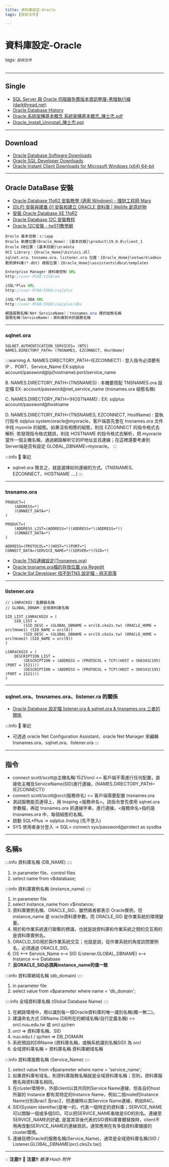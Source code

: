 ```yaml
---
title: 資料庫設定-Oracle
tags: [技術文件]

---
```


# 資料庫設定-Oracle
###### tags: `技術文件`

---
## Single
- [SQL Server 與 Oracle 伺服器免費版本資訊整理-黑暗執行緒 (darkthread.net)](https://blog.darkthread.net/blog/sql-oracle-free-editions/)
- [Oracle Database History](https://en.wikipedia.org/wiki/Oracle_Database)
- [Oracle 系統架構基本概念 系統架構基本概念_陳士杰.pdf](https://cko2xt-zoho.quip.com/-/blob/AbaAAAK9w87/70y3mIfYY1fwKilX3lXeIQ?name=Oracle%20%E7%B3%BB%E7%B5%B1%E6%9E%B6%E6%A7%8B%E5%9F%BA%E6%9C%AC%E6%A6%82%E5%BF%B5%20%E7%B3%BB%E7%B5%B1%E6%9E%B6%E6%A7%8B%E5%9F%BA%E6%9C%AC%E6%A6%82%E5%BF%B5_%E9%99%B3%E5%A3%AB%E6%9D%B0.pdf)
- [Oracle_Install_Uninstall_陳士杰.ppt](https://cko2xt-zoho.quip.com/-/blob/AbaAAAK9w87/xIsW9ch8i1Rve_yFiHGGNA?name=Oracle_Install_Uninstall_%E9%99%B3%E5%A3%AB%E6%9D%B0.ppt)

---
## Download
- [Oracle Database Software Downloads](https://www.oracle.com/database/technologies/oracle-database-software-downloads.html)
- [Oracle SQL Developer Downloads](https://www.oracle.com/database/sqldeveloper/technologies/download/)
- [Oracle Instant Client Downloads for Microsoft Windows (x64) 64-bit](https://www.oracle.com/tw/database/technologies/instant-client/winx64-64-downloads.html)

---
## Oracle DataBase 安裝
- [Oracle Database 11gR2 安裝教學 (適用 Windows) - 理財工程師 Mars](https://blog.hungwin.com.tw/oracle-11gr2-install/)
- [\[DLP\] 安裝與建置 01 安裝和建立 ORACLE 資料庫 | Wellife 創意好物](http://www.wellife.com.tw/blog/2015/07/28/dlp-%E5%AE%89%E8%A3%9D%E8%88%87%E5%BB%BA%E7%BD%AE-01-%E5%AE%89%E8%A3%9D%E5%92%8C%E5%BB%BA%E7%AB%8B-oracle-%E8%B3%87%E6%96%99%E5%BA%AB/)
- [安裝 Oracle Database XE 11gR2](https://www.cnblogs.com/Satu/p/11226782.html)
- [Oracle Database 12C 安裝教程](https://www.uj5u.com/shujuku/4091.html)
- [Oracle 12C安裝 - tw511教學網](https://www.tw511.com/24/257/9297.html)

```java=
Oracle 基本目錄：c:\app
Oracle 軟體位置(Oracle_Home)：{基本目錄}\product\19.0.0\client_1
Oracle DB位置：{基本目錄}\oradata
OCI Library：{Oracle_Home}\bin\oci.dll
sqlnet.ora、tnsname.ora、listener.ora 位置：{Oracle_Home}\network\admin
範例資料庫(*.dbt) 樣板位置：{Oracle_Home}\assistants\dbca\templates
```

```java
Enterprise Manager 資料庫控制 URL
http://user-PC68:1158/em

iSQL*Plus URL
http://user-PC68:5560/isqlplus

iSQL*Plus DBA URL
http://user-PC68:5560/isqlplus/dba
```

```java
網路服務名稱(Net-ServiceName)：tnsnames.ora 裡的組態名稱
服務名稱(ServiceName)：資料庫對外的服務名稱
```

---
### sqlnet.ora
```java=
SQLNET.AUTHENTICATION_SERVICES= (NTS)
NAMES.DIRECTORY_PATH= (TNSNAMES, EZCONNECT, HostName)
```

:::warning
A. NAMES.DIRECTORY_PATH=(EZCONNECT)
: 登入指令必須要有 IP 、PORT、Service_Name
EX:sqlplus account/password@ip(hostname):port/service_name

B. NAMES.DIRECTORY_PATH=(TNSNAMES)
: 本機要搭配 TNSNAMES.ora 設定檔
EX: account/password@net_service_name (tnsnames.ora 組態名稱)

C. NAMES.DIRECTORY_PATH=(HOSTNAME)
: EX: sqlplus account/password@hostname

D. NAMES.DIRECTORY_PATH=(TNSNAMES, EZCONNECT, HostName)
: 當執行指令 sqlplus system/oracle@myoracle，客戶端首先會在 tnsnames.ora 文件中找 myorcle 的組態。如果沒有相應的組態，則往 EZCONNECT 的指令格式去解析. 若發現指令格式錯誤，則往 HOSTNAME 的指令格式去解析，把 myoracle 當作一個主機名稱，通過網路解析它的IP地址並且連線；在這裡還要考慮到Server端是否有設定 GLOBAL_DBNAME=myoracle。
:::




:::info
:book: 筆記
* sqlnet.ora 簡言之，就是選擇如何連線的方式。(TNSNAMES、EZCONNECT、HOSTNAME ....)
:::

---
### tnsname.ora
```clojure=
PRODUCT=(
    (ADDRESS=*)
    (CONNECT_DATA=*)
)

PRODUCT=(
    (ADDRESS_LIST=(ADDRESS=*)(ADDRESS=*)(ADDRESS=*))	
    (CONNECT_DATA=*)
)

ADDRESS=(PROTOCOL=*)(HOST=*)(PORT=*)
CONNECT_DATA=(SERVICE_NAME=*)(SERVER=*)(SID=*)
```

- [Oracle TNS連線設定(Tnsnames.ora)](http://bradctchen.blogspot.com/2019/07/oracle-tnstnsnamesora.html?utm_source=pocket_saves)
- [Oracle tnsname.ora檔的存放位置 via Regedit](https://matthung0807.blogspot.com/2017/09/oracle-tnsnameora.html?utm_source=pocket_saves)
- [Oracle Sql Developer 找不到TNS 設定檔 - 飛天部落](http://dvd333liu.blogspot.com/2015/09/oracle-sql-developer-tns.html)

---
### listener.ora
```csharp=
// LSNR4CKO2：監聽器名稱
// GLOBAL_DBNAM：全域資料庫名稱

SID_LIST_LSNR4CKO2X = (
    SID_LIST = 
        (SID_DESC = (GLOBAL_DBNAME = orcl8.cko2x.tw) (ORACLE_HOME = orclHome1) (SID_NAME = orcl8))
        (SID_DESC = (GLOBAL_DBNAME = orcl9.cko2x.tw) (ORACLE_HOME = orclHome2) (SID_NAME = orcl9))	
)

LSNR4CKO2X = (
    DESCRIPTION_LIST =
        (DESCRIPTION = (ADDRESS = (PROTOCOL = TCP)(HOST = SK0341C195)(PORT = 1521)))
        (DESCRIPTION = (ADDRESS = (PROTOCOL = TCP)(HOST = SK0341C195)(PORT = 1521)))
)
```

---
### sqlnet.ora、tnsnames.ora、listener.ra 的關係
- [Oracle Database 設定檔 listener.ora & sqlnet.ora & tnsnames.ora 三者的關係](https://blog.xuite.net/mistech/blog/211079235-Oracle+Database+%E8%A8%AD%E5%AE%9A%E6%AA%94+listener.ora+%26+sqlnet.ora+%26+tnsnames.ora+%E4%B8%89%E8%80%85%E7%9A%84%E9%97%9C%E4%BF%82?utm_source=pocket_reader#)

:::info
:book: 筆記
* 可透過 oracle Net Configuration Assistant、oracle Net Manager 來編輯 tnsnames.ora、sqlnet.ora、listener.ora
:::


---
## 指令
* connect scott/scott@主機名稱:1521/orcl <= 客戶端不需進行任何配置，直接依主機及ServiceName(SID)進行連線。(NAMES.DIRECTORY_PATH= (EZCONNECT))
* connect scott/scott@orcl(服務命名) <= 客戶端需要配置 tnsnames.ora
* 測試服務能否連得上，用 tnsping <服務命名>。該指令會先使用 sqlnet.ora 參數檔，再從 tnsnames.ora 抓連線字串，進行連線。<服務命名>指的是 tnsnames.ora 中，每個組態的名稱。
* 啟動 SQL*Plus → sqlplus /nolog (先不登入)
* SYS 使用者身分登入 → SQL> connect sys/password@protect as sysdba
---
## 名稱s

:::info
資料庫名稱 (DB_NAME)
::::
1. in parameter file、control files
1. select name from v$database;

:::info
資料庫實例名稱 (instance_name)
::::
1. in parameter file
1. select instance_name from v$instance;
1. 資料庫實例名稱、ORACLE_SID，雖然兩者都表示 Oracle實例，但 instance_name 是 oracle資料庫參數。而 ORACLE_SID 是作業系統的環境變量。
1. 用於和作業系統進行聯繫的標識，也就是說資料庫和作業系統之間的交互用的是資料庫實例名。
1. ORACLD_SID用於與作業系統交互；也就是說，從作業系統的角度訪問實例名，必須通過 ORACLE_SID。
1. OS <--> Service_Name <--> SID (Listener.GLOBAL_DBNAME) <--> Instance <--> Database
1. **且ORACLE_SID必須與instance_name的值一致**

:::info
資料庫網域名稱 (db_domain)
::::
1. in parameter file
1. select value from v$parameter where name = 'db_domain';

::::info
全域資料庫名稱 (Global Database Name)
::::
1. 在網路環境中，用以識別每一個Oracle資料庫的唯一識別名稱(獨一無二)。
1. 建議命名方式 DBName.(DB所在的網域名稱/自行定義名稱) >> orcl.nuu.edu.tw 或 orcl.sjchen
1. orcl => 資料庫名稱、SID
1. nuu.edu.t / sjchen => DB_DOMAIN
1. 系統預設的DBName (資料庫名稱，或稱系統識別名稱SID) 為 orcl
1. 全域資料庫名稱 = 資料庫名稱.資料庫網域名稱

:::info
資料庫服務名稱 (Service_Name)
::::
1. select value from v$parameter where name = 'service_name';
1. 如果資料庫有域名，則資料庫服務名稱就是全域資料庫名稱；否則，資料庫服務名與資料庫名相同。
1. 在cluster環境中，外部client以其共同的Service Name連線，但各自的host所屬的 Instance 都有其特定的Instance Name，例如二個node的Instance Name分別為rac1 及rac2，但連線時以其Service Name連線，例如RAC。
1. SID(System Identifier)是唯一的，代表一個特定的資料庫；SERVICE_NAME可以關聯一個或多個SID。可以把SERVICE_NAME看做是SID的別名。連線至SERVICE_NAME的好處, 是當其背後代表的SID資料庫實體替換時，client不用再改動SERVICE_NAME的連線資訊，通常應用在有多個資料庫備援的cluster環境。
1. 連線目標Oracle的服務名稱(Service_Name)，通常是全域資料庫名稱(SID / Listener.GLOBAL_DBNAME(orcl.cko2x.tw))

---

:bulb: **注意!!**
:book: **注意!!**
<i class="fa fa-file-text"> 雜湊 Hash</i>
<i class="fa fa-file-text"> 附件</i>